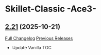 # Skillet-Classic  -Ace3-

## [2.21](https://github.com/b-morgan/Skillet-Classic/tree/2.21) (2025-10-21)
[Full Changelog](https://github.com/b-morgan/Skillet-Classic/compare/2.20...2.21) [Previous Releases](https://github.com/b-morgan/Skillet-Classic/releases)

- Update Vanilla TOC  
